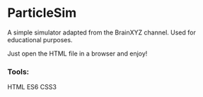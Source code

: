# ParticleSim

A simple simulator adapted from the BrainXYZ channel. Used for educational purposes.

Just open the HTML file in a browser and enjoy!

### Tools: 

HTML
ES6
CSS3
